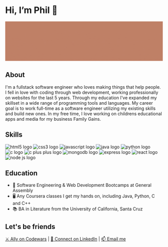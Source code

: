 <html>
<head>
</head>
<body>
  <h1>Hi, I’m Phil 👋 </h1>
  <img src="/banner.gif" alt="Image that reads "Phil Garbrecht, Full-Stack Software Engineer">         
  <h2>About</h2>      
  <p>I'm a fullstack software engineer who loves making things that help people. I fell in love with coding through web development, working professionally on websites for the last 5 years. Through my education I've expanded my skillset in a wide range of programming tools and languages. My career goal is to work full-time as a software engineer utilizing my existing skills and build new ones. In my free time, I love working on childrens educational apps and media for my business Family Gains.</p>                                                                                    
  <h2>Skills</h2>
                                                                                             
<img src="https://cdn.jsdelivr.net/gh/devicons/devicon/icons/html5/html5-plain-wordmark.svg" height="75px" alt="html5 logo"/>  <img src="https://cdn.jsdelivr.net/gh/devicons/devicon/icons/css3/css3-plain-wordmark.svg" height="50px" alt="css3 logo"/>  <img src="https://cdn.jsdelivr.net/gh/devicons/devicon/icons/javascript/javascript-plain.svg" height="50px" alt="javascript logo"/> 
<img src="https://cdn.jsdelivr.net/gh/devicons/devicon/icons/java/java-plain-wordmark.svg" height="50px" alt="java logo"/>  <img src="https://cdn.jsdelivr.net/gh/devicons/devicon/icons/python/python-plain-wordmark.svg" height="50px" alt="python logo"/>  <img src="https://cdn.jsdelivr.net/gh/devicons/devicon/icons/c/c-plain.svg" height="50px" alt="c logo"/> 
<img src="https://cdn.jsdelivr.net/gh/devicons/devicon/icons/cplusplus/cplusplus-plain.svg" height="50px" alt="c plus plus logo"/>  <img src="https://cdn.jsdelivr.net/gh/devicons/devicon/icons/mongodb/mongodb-plain-wordmark.svg" height="50px" alt="mongodb logo"/>  <img src="https://cdn.jsdelivr.net/gh/devicons/devicon/icons/express/express-original-wordmark.svg" height="50px" alt="express logo"/> 
<img src="https://cdn.jsdelivr.net/gh/devicons/devicon/icons/react/react-original-wordmark.svg" height="50px" alt="react logo"/>  <img src="https://cdn.jsdelivr.net/gh/devicons/devicon/icons/nodejs/nodejs-plain-wordmark.svg" height="50px" alt="node js logo"/>
                        

  <h2>Education</h2>                                                                                                                 
  <ul>
<li>🥾 Software Engineering & Web Development Bootcamps at General Assembly</li>
<li>🖥️ Any Coursera classes I get my hands on, including Java, Python, C and C++</li>
<li>📚 BA in Literature from the University of California, Santa Cruz</li>
  </ul>
  <h2>Let's be friends</h2> 
  <a href = "https://www.codewars.com/users/pgarbrecht">⚔️ Ally on Codewars</a> | <a href = "https://www.linkedin.com/in/philgarbrecht/">🔗 Connect on LinkedIn</a> | <a href = "mailto: philgarbrecht@gmail.com">📫 Email me</a>                                                                                                                                                           
  </body>
</html>
